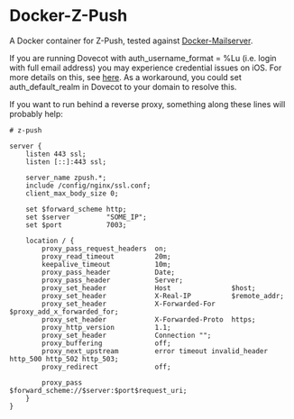 # Docker-Z-Push
A Docker container for Z-Push, tested against [Docker-Mailserver](https://github.com/docker-mailserver/docker-mailserver).

If you are running Dovecot with auth_username_format = %Lu (i.e. login with full email address) you may experience credential issues on iOS. For more details on this, see [here](https://github.com/Z-Hub/Z-Push/issues/127). As a workaround, you could set auth_default_realm in Dovecot to your domain to resolve this.

If you want to run behind a reverse proxy, something along these lines will probably help:

```
# z-push

server {
    listen 443 ssl;
    listen [::]:443 ssl;

    server_name zpush.*;
    include /config/nginx/ssl.conf;
    client_max_body_size 0;

    set $forward_scheme http;
    set $server         "SOME_IP";
    set $port           7003;

    location / {
        proxy_pass_request_headers  on;
        proxy_read_timeout          20m;
        keepalive_timeout           10m;
        proxy_pass_header           Date;
        proxy_pass_header           Server;
        proxy_set_header            Host               $host;
        proxy_set_header            X-Real-IP          $remote_addr;
        proxy_set_header            X-Forwarded-For    $proxy_add_x_forwarded_for;
        proxy_set_header            X-Forwarded-Proto  https;
        proxy_http_version          1.1;
        proxy_set_header            Connection "";
        proxy_buffering             off;
        proxy_next_upstream         error timeout invalid_header http_500 http_502 http_503;
        proxy_redirect              off;

        proxy_pass                          $forward_scheme://$server:$port$request_uri;
    }
}


```

